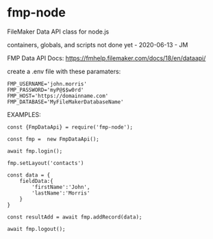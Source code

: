 # fmp-node
FileMaker Data API class for node.js

containers, globals, and scripts not done yet - 2020-06-13 - JM

FMP Data API Docs: https://fmhelp.filemaker.com/docs/18/en/dataapi/


create a .env file with these paramaters:

    FMP_USERNAME='john.morris'
    FMP_PASSWORD='myP@$$w0rd'
    FMP_HOST='https://domainname.com'
    FMP_DATABASE='MyFileMakerDatabaseName'


   EXAMPLES:

    const {FmpDataApi} = require('fmp-node');

    const fmp =  new FmpDataApi();
    
    await fmp.login();

    fmp.setLayout('contacts')

    const data = {
        fieldData:{
            'firstName':'John',
            'lastName':'Morris'
        }
    }

    const resultAdd = await fmp.addRecord(data);

    await fmp.logout();

